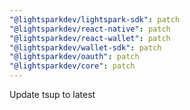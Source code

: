 ```yaml
---
"@lightsparkdev/lightspark-sdk": patch
"@lightsparkdev/react-native": patch
"@lightsparkdev/react-wallet": patch
"@lightsparkdev/wallet-sdk": patch
"@lightsparkdev/oauth": patch
"@lightsparkdev/core": patch
---
```


Update tsup to latest
